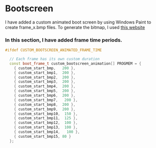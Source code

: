 # Bootscreen
I have added a custom animated boot screen by using Windows Paint to create frame_x.bmp files. To generate the bitmap, I used [this website](https://marlinfw.org/tools/u8glib/converter.html)

### In this section, I have added frame time periods.

```C++
#ifdef CUSTOM_BOOTSCREEN_ANIMATED_FRAME_TIME

  // Each frame has its own custom duration
  const boot_frame_t custom_bootscreen_animation[] PROGMEM = {
    { custom_start_bmp,   200 }, 
    { custom_start_bmp1,  200 },  
    { custom_start_bmp2,  200 },  
    { custom_start_bmp3,  200 },
    { custom_start_bmp4,  200 },
    { custom_start_bmp5,  200 },
    { custom_start_bmp6,  200 },
    { custom_start_bmp7,   200 }, 
    { custom_start_bmp8,  200 },  
    { custom_start_bmp9,  200 },  
    { custom_start_bmp10,  150 },
    { custom_start_bmp11,  125 },
    { custom_start_bmp12,  100 },
    { custom_start_bmp13,  100 },
    { custom_start_bmp14,   100 }, 
    { custom_start_bmp15, 80 }
  }; 

